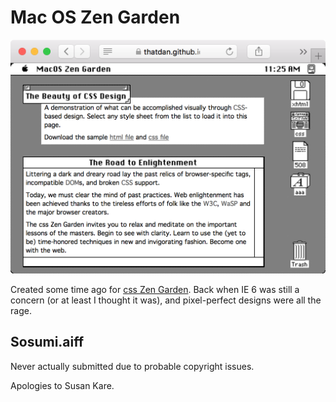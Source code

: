 # Mac OS Zen Garden
<img src="/screenshot.png" width=512>

Created some time ago for [css Zen Garden](https://csszengarden.com). Back when IE 6 was still a concern (or at least I thought it was), and pixel-perfect designs were all the rage.

## Sosumi.aiff
Never actually submitted due to probable copyright issues.

Apologies to Susan Kare.
